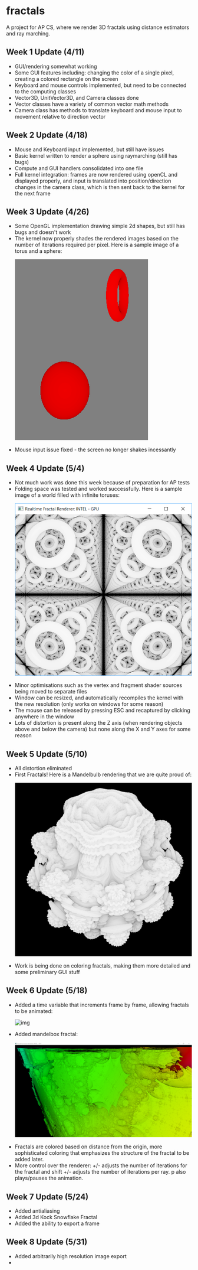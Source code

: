 # fractals
A project for AP CS, where we render 3D fractals using distance estimators and ray marching.

## Week 1 Update (4/11)
<ul>
  <li>GUI/rendering somewhat working</li>
  <li>Some GUI features including: changing the color of a single pixel, creating a colored rectangle on the screen</li>
  <li>Keyboard and mouse controls implemented, but need to be connected to the computing classes</li>
  <li>Vector3D, UnitVector3D, and Camera classes done</li>
  <li>Vector classes have a variety of common vector math methods</li>
  <li>Camera class has methods to translate keyboard and mouse input to movement relative to direction vector</li>
</ul>

## Week 2 Update (4/18)
<ul>
  <li>Mouse and Keyboard input implemented, but still have issues</li>
  <li>Basic kernel written to render a sphere using raymarching (still has bugs)</li>
  <li>Compute and GUI handlers consolidated into one file</li>
  <li>Full kernel integration: frames are now rendered using openCL and displayed properly, and input is translated into position/direction changes in the camera class, which is then sent back to the kernel for the next frame</li>
</ul>

## Week 3 Update (4/26)
<ul>
  <li>Some OpenGL implementation drawing simple 2d shapes, but still has bugs and doesn't work</li>
  <li>The kernel now properly shades the rendered images based on the number of iterations required per pixel. Here is a sample image of a torus and a sphere:
    
  ![img](sample.png)</li>
  <li>Mouse input issue fixed - the screen no longer shakes incessantly</li>
</ul>

## Week 4 Update (5/4)
<ul>
  <li>Not much work was done this week because of preparation for AP tests</li>
  <li>Folding space was tested and worked successfully. Here is a sample image of a world filled with infinite toruses:
    
  ![img](sample2.png)</li>
  <li>Minor optimisations such as the vertex and fragment shader sources being moved to separate files</li>
  <li>Window can be resized, and automatically recompiles the kernel with the new resolution (only works on windows for some reason)</li>
  <li>The mouse can be released by pressing ESC and recaptured by clicking anywhere in the window</li>
  <li>Lots of distortion is present along the Z axis (when rendering objects above and below the camera) but none along the X and Y axes for some reason</li>
</ul>

## Week 5 Update (5/10)
<ul>
  <li>All distortion eliminated</li>
  <li>First Fractals! Here is a Mandelbulb rendering that we are quite proud of:
    
  ![img](sample3.png)</li>
  <li>Work is being done on coloring fractals, making them more detailed and some preliminary GUI stuff</li>
</ul>

## Week 6 Update (5/18)
<ul>
  <li>Added a time variable that increments frame by frame, allowing fractals to be animated: 
   
  ![img](sample.gif)</li>
  <li>Added mandelbox fractal:
  
  ![img](sample4.png)</li>
  <li>Fractals are colored based on distance from the origin, more sophisticated coloring that emphasizes the structure of the fractal to be added later. </li>
  <li>More control over the renderer: +/- adjusts the number of iterations for the fractal and shift +/- adjusts the number of iterations per ray. p also plays/pauses the animation.</li>
</ul>

## Week 7 Update (5/24)
<ul>
  <li>Added antialiasing</li>
  <li>Added 3d Kock Snowflake Fractal</li>
  <li>Added the ability to export a frame</li>
</ul>

## Week 8 Update (5/31)
<ul>
  <li>Added arbitrarily high resolution image export</li>
  <li>
</ul>
